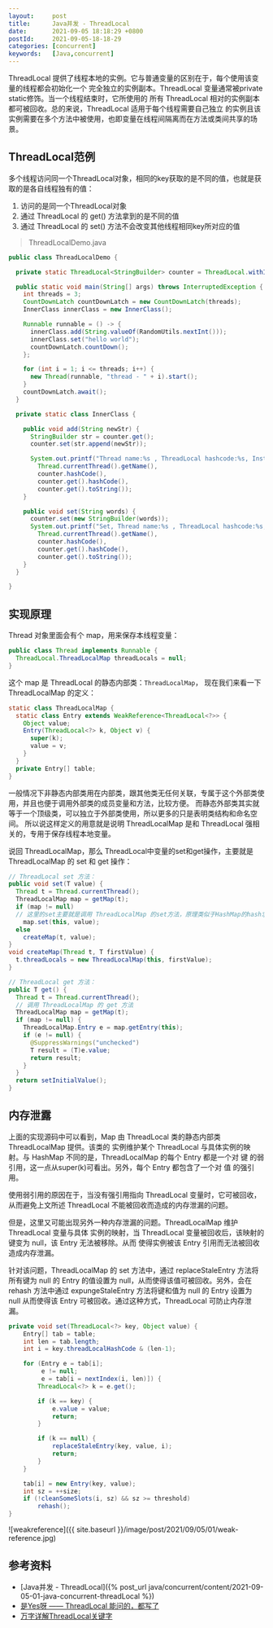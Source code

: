 ```yaml
---
layout:     post
title:      Java并发 - ThreadLocal
date:       2021-09-05 18:18:29 +0800
postId:     2021-09-05-18-18-29
categories: [concurrent]
keywords:   [Java,concurrent]
---
```


ThreadLocal 提供了线程本地的实例。它与普通变量的区别在于，每个使用该变量的线程都会初始化一个
完全独立的实例副本。ThreadLocal 变量通常被private static修饰。当一个线程结束时，它所使用的
所有 ThreadLocal 相对的实例副本都可被回收。总的来说，ThreadLocal 适用于每个线程需要自己独立
的实例且该实例需要在多个方法中被使用，也即变量在线程间隔离而在方法或类间共享的场景。

## ThreadLocal范例

多个线程访问同一个ThreadLocal对象，相同的key获取的是不同的值，也就是获取的是各自线程独有的值：
1. 访问的是同一个ThreadLocal对象
2. 通过 ThreadLocal 的 get() 方法拿到的是不同的值
3. 通过 ThreadLocal 的 set() 方法不会改变其他线程相同key所对应的值

> ThreadLocalDemo.java

```java
public class ThreadLocalDemo {

  private static ThreadLocal<StringBuilder> counter = ThreadLocal.withInitial(() -> new StringBuilder());

  public static void main(String[] args) throws InterruptedException {
    int threads = 3;
    CountDownLatch countDownLatch = new CountDownLatch(threads);
    InnerClass innerClass = new InnerClass();

    Runnable runnable = () -> {
      innerClass.add(String.valueOf(RandomUtils.nextInt()));
      innerClass.set("hello world");
      countDownLatch.countDown();
    };

    for (int i = 1; i <= threads; i++) {
      new Thread(runnable, "thread - " + i).start();
    }
    countDownLatch.await();
  }

  private static class InnerClass {

    public void add(String newStr) {
      StringBuilder str = counter.get();
      counter.set(str.append(newStr));

      System.out.printf("Thread name:%s , ThreadLocal hashcode:%s, Instance hashcode:%s, Value:%s\n",
        Thread.currentThread().getName(),
        counter.hashCode(),
        counter.get().hashCode(),
        counter.get().toString());
    }

    public void set(String words) {
      counter.set(new StringBuilder(words));
      System.out.printf("Set, Thread name:%s , ThreadLocal hashcode:%s,  Instance hashcode:%s, Value:%s\n",
        Thread.currentThread().getName(),
        counter.hashCode(),
        counter.get().hashCode(),
        counter.get().toString());
    }
  }

}
``` 

## 实现原理

Thread 对象里面会有个 map，用来保存本线程变量：
```java
public class Thread implements Runnable {
  ThreadLocal.ThreadLocalMap threadLocals = null;
}
```
这个 map 是 ThreadLocal 的静态内部类：`ThreadLocalMap`，
现在我们来看一下 ThreadLocalMap 的定义：

```java
static class ThreadLocalMap {
  static class Entry extends WeakReference<ThreadLocal<?>> {
    Object value;
    Entry(ThreadLocal<?> k, Object v) {
      super(k);
      value = v;
    }
  }
  private Entry[] table;
}
```
一般情况下非静态内部类用在内部类，跟其他类无任何关联，专属于这个外部类使用，并且也便于调用外部类的成员变量和方法，比较方便。
而静态外部类其实就等于一个顶级类，可以独立于外部类使用，所以更多的只是表明类结构和命名空间。
所以说这样定义的用意就是说明 ThreadLocalMap 是和 ThreadLocal 强相关的，专用于保存线程本地变量。

说回 ThreadLocalMap，那么 ThreadLocal中变量的set和get操作，主要就是 ThreadLocalMap 的 set 和 get 操作：
```java
// ThreadLocal set 方法：
public void set(T value) {
  Thread t = Thread.currentThread();
  ThreadLocalMap map = getMap(t);
  if (map != null)
  // 这里的set主要就是调用 ThreadLocalMap 的set方法，原理类似于HashMap的hash求址，只不过这里用的是开放寻址法
    map.set(this, value);
  else
    createMap(t, value);
}
void createMap(Thread t, T firstValue) {
  t.threadLocals = new ThreadLocalMap(this, firstValue);
}

// ThreadLocal get 方法：
public T get() {
  Thread t = Thread.currentThread();
  // 调用 ThreadLocalMap 的 get 方法
  ThreadLocalMap map = getMap(t);
  if (map != null) {
    ThreadLocalMap.Entry e = map.getEntry(this);
    if (e != null) {
      @SuppressWarnings("unchecked")
      T result = (T)e.value;
      return result;
    }
  }
  return setInitialValue();
}
```

## 内存泄露
上面的实现源码中可以看到，Map 由 ThreadLocal 类的静态内部类 ThreadLocalMap 提供。该类的
实例维护某个 ThreadLocal 与具体实例的映射。与 HashMap 不同的是，ThreadLocalMap 的每个 
Entry 都是一个对 键 的弱引用，这一点从super(k)可看出。另外，每个 Entry 都包含了一个对 值 
的强引用。

使用弱引用的原因在于，当没有强引用指向 ThreadLocal 变量时，它可被回收，从而避免上文所述 
ThreadLocal 不能被回收而造成的内存泄漏的问题。

但是，这里又可能出现另外一种内存泄漏的问题。ThreadLocalMap 维护 ThreadLocal 变量与具体
实例的映射，当 ThreadLocal 变量被回收后，该映射的键变为 null，该 Entry 无法被移除。从而
使得实例被该 Entry 引用而无法被回收造成内存泄漏。

针对该问题，ThreadLocalMap 的 set 方法中，通过 replaceStaleEntry 方法将所有键为 null 
的 Entry 的值设置为 null，从而使得该值可被回收。另外，会在 rehash 方法中通过 expungeStaleEntry 
方法将键和值为 null 的 Entry 设置为 null 从而使得该 Entry 可被回收。通过这种方式，ThreadLocal 
可防止内存泄漏。

```java
private void set(ThreadLocal<?> key, Object value) {
    Entry[] tab = table;
    int len = tab.length;
    int i = key.threadLocalHashCode & (len-1);

    for (Entry e = tab[i];
         e != null;
         e = tab[i = nextIndex(i, len)]) {
        ThreadLocal<?> k = e.get();

        if (k == key) {
            e.value = value;
            return;
        }

        if (k == null) {
            replaceStaleEntry(key, value, i);
            return;
        }
    }

    tab[i] = new Entry(key, value);
    int sz = ++size;
    if (!cleanSomeSlots(i, sz) && sz >= threshold)
        rehash();
}
```

![weakreference]({{ site.baseurl }}/image/post/2021/09/05/01/weak-reference.jpg)

## 参考资料
* [Java并发 - ThreadLocal]({% post_url java/concurrent/content/2021-09-05-01-java-concurrent-threadLocal %})
* [是Yes呀 —— ThreadLocal 能问的，都写了](https://zhuanlan.zhihu.com/p/404403218)
* [万字详解ThreadLocal关键字](https://snailclimb.gitee.io/javaguide/#/docs/java/multi-thread/万字详解ThreadLocal关键字)